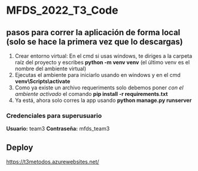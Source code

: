# MFDS_2022_T3_Code

## pasos para correr la aplicación de forma local (solo se hace la primera vez que lo descargas)


1. Crear entorno virtual: En el cmd si usas windows, te diriges a la carpeta raíz del proyecto y escribes **python -m venv venv** (el último venv es el nombre del ambiente virtual)
2. Ejecutas el ambiente para iniciarlo usando en windows y en el cmd **venv\Scripts\activate**
3. Como ya existe un archivo requeriments solo debemos poner *con el ambiente activado* el comando **pip install -r requirements.txt** 
4. Ya está,  ahora solo corres la app usando **python manage.py runserver**

### Credenciales para superusuario
**Usuario:** team3
**Contraseña:** mfds_team3

## Deploy
https://t3metodos.azurewebsites.net/
